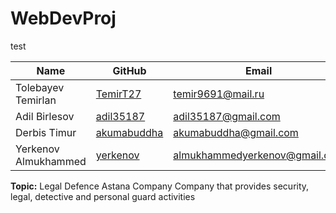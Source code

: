 # WebDevProj
test


| Name  | GitHub  |  Email |
| ------------- | ------------- | ------------- |
| Tolebayev Temirlan   | [TemirT27](https://github.com/TemirT27) | temir9691@mail.ru   |
| Adil Birlesov  | [adil35187](https://github.com/adil35187) | adil35187@gmail.com  |
| Derbis Timur  | [akumabuddha](https://github.com/akumabuddha)  | akumabuddha@gmail.com   |
| Yerkenov Almukhammed | [yerkenov](https://github.com/yerkenov)  | almukhammedyerkenov@gmail.com   |




**Topic:**
Legal Defence Astana Company
Company that provides security, legal, detective and personal guard activities

